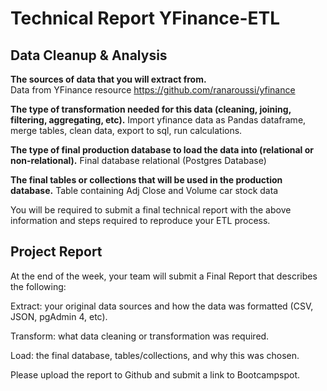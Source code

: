 # Technical Report YFinance-ETL 

## Data Cleanup & Analysis
<strong>The sources of data that you will extract from.</strong><br>
Data from YFinance resource https://github.com/ranaroussi/yfinance

<strong>The type of transformation needed for this data (cleaning, joining, filtering, aggregating, etc).</strong>
Import yfinance data as Pandas dataframe, merge tables, clean data, export to sql, run calculations. 

<strong>The type of final production database to load the data into (relational or non-relational).</strong>
Final database relational (Postgres Database)

<strong>The final tables or collections that will be used in the production database.</strong>
Table containing Adj Close and Volume car stock data


You will be required to submit a final technical report with the above information and steps required to reproduce your ETL process.

## Project Report
At the end of the week, your team will submit a Final Report that describes the following:


Extract: your original data sources and how the data was formatted (CSV, JSON, pgAdmin 4, etc).


Transform: what data cleaning or transformation was required.


Load: the final database, tables/collections, and why this was chosen.


Please upload the report to Github and submit a link to Bootcampspot.
